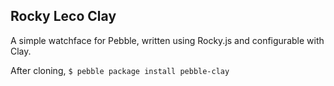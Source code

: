 ## Rocky Leco Clay

A simple watchface for Pebble, written using Rocky.js and configurable with Clay.

After cloning, `$ pebble package install pebble-clay`
